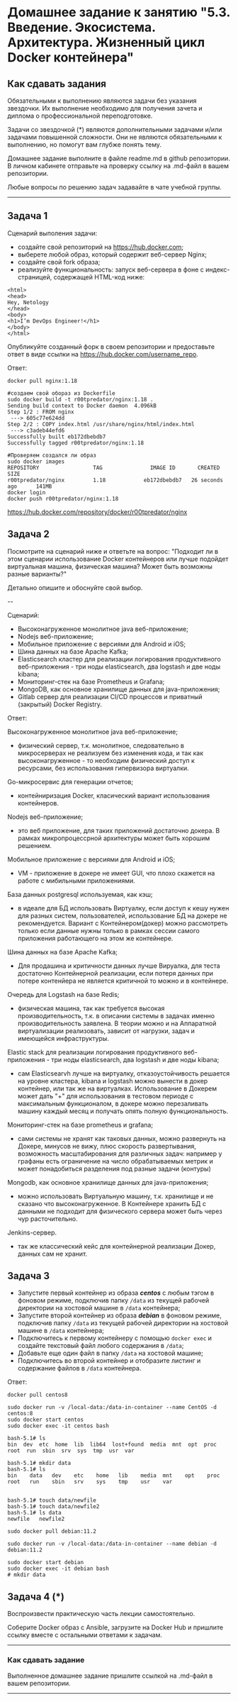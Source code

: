 
# Домашнее задание к занятию "5.3. Введение. Экосистема. Архитектура. Жизненный цикл Docker контейнера"

## Как сдавать задания

Обязательными к выполнению являются задачи без указания звездочки. Их выполнение необходимо для получения зачета и диплома о профессиональной переподготовке.

Задачи со звездочкой (*) являются дополнительными задачами и/или задачами повышенной сложности. Они не являются обязательными к выполнению, но помогут вам глубже понять тему.

Домашнее задание выполните в файле readme.md в github репозитории. В личном кабинете отправьте на проверку ссылку на .md-файл в вашем репозитории.

Любые вопросы по решению задач задавайте в чате учебной группы.

---

## Задача 1

Сценарий выполения задачи:

- создайте свой репозиторий на https://hub.docker.com;
- выберете любой образ, который содержит веб-сервер Nginx;
- создайте свой fork образа;
- реализуйте функциональность:
запуск веб-сервера в фоне с индекс-страницей, содержащей HTML-код ниже:
```
<html>
<head>
Hey, Netology
</head>
<body>
<h1>I’m DevOps Engineer!</h1>
</body>
</html>
```
Опубликуйте созданный форк в своем репозитории и предоставьте ответ в виде ссылки на https://hub.docker.com/username_repo.

Ответ:
```
docker pull nginx:1.18

#создаем свой обораз из Dockerfile
sudo docker build -t r00tpredator/nginx:1.18 .
Sending build context to Docker daemon  4.096kB
Step 1/2 : FROM nginx
 ---> 605c77e624dd
Step 2/2 : COPY index.html /usr/share/nginx/html/index.html
 ---> c3adeb44efd6
Successfully built eb172dbebdb7
Successfully tagged r00tpredator/nginx:1.18

#Проверяем создался ли образ
sudo docker images
REPOSITORY                 TAG               IMAGE ID       CREATED             SIZE
r00tpredator/nginx         1.18            eb172dbebdb7   26 seconds ago      141MB
docker login
docker push r00tpredator/nginx:1.18 
```
https://hub.docker.com/repository/docker/r00tpredator/nginx

## Задача 2

Посмотрите на сценарий ниже и ответьте на вопрос:
"Подходит ли в этом сценарии использование Docker контейнеров или лучше подойдет виртуальная машина, физическая машина? Может быть возможны разные варианты?"

Детально опишите и обоснуйте свой выбор.

--

Сценарий:

- Высоконагруженное монолитное java веб-приложение;
- Nodejs веб-приложение;
- Мобильное приложение c версиями для Android и iOS;
- Шина данных на базе Apache Kafka;
- Elasticsearch кластер для реализации логирования продуктивного веб-приложения - три ноды elasticsearch, два logstash и две ноды kibana;
- Мониторинг-стек на базе Prometheus и Grafana;
- MongoDB, как основное хранилище данных для java-приложения;
- Gitlab сервер для реализации CI/CD процессов и приватный (закрытый) Docker Registry.


Ответ:

Высоконагруженное монолитное java веб-приложение;
 - физический сервер, т.к. монолитное, следовательно в микросерверах не реализуем без изменения кода, и так как высоконагруженное -  то необходим физический доступ к ресурсами, без использования гипервизора виртуалки.

Go-микросервис для генерации отчетов;
 - контейниризация Docker, класический вариант использования контейнеров.
 
Nodejs веб-приложение;
 - это веб приложение, для таких приложений достаточно докера.
   В рамках микропроцессрной архитектуры может быть хорошим решением. 
 
Мобильное приложение c версиями для Android и iOS;
 - VM - приложение в докере не имеет GUI, что плохо скажется на работе с мибильными приложениями. 

База данных postgresql используемая, как кэш;
  - в идеале для БД использовать Виртуалку, если доступ к кешу нужен для разных систем, пользователей, использование БД на докере не рекомендуется. Вариант с Контейнером(докер) можно рассмотреть только если данные нужны только в рамках сессии самого приложения работающего на этом же контейнере.

Шина данных на базе Apache Kafka;
 - Для продашина и критичности данных лучше Вируалка, для теста достаточно Контейнерной реализации, если потеря данных при потере контенйера не является критичной то можно и в контейнере. 

Очередь для Logstash на базе Redis;
 - физическая машина, так как требуется высокая производительность, т.к. в описании системы в задачах именно производительность заявлена. В теории можно и на Аппаратной виртуализации реализовать, зависит от нагрузки, задач и имеющейся инфраструктуры.
  
Elastic stack для реализации логирования продуктивного веб-приложения - три ноды elasticsearch, два logstash и две ноды kibana;
 - сам Elasticsearvh лучше на виртуалку, отказоустойчивость решается на уровне кластера, kibana и logstash можно вынести в докер контейнер, или так же на виртуалках.
Использование в Докерем может дать "+" для использования в тестовом периоде с максимальным функционалом, в докере можно перезаливать машину каждый месяц и получать опять полную функциональность.

Мониторинг-стек на базе prometheus и grafana;
 - сами системы не хранят как таковых данных, можно развернуть на Докере,
   минусов не вижу, плюс скорость развертывания, возможность масштабирования для различных задач: например у графаны есть ограничение на число обрабатываемых метрик и может понадобиться разделения под разные задачи (контуры)

Mongodb, как основное хранилище данных для java-приложения;
 - можно использовать Виртуальную машину, т.к. хранилище и  не сказано что высоконагруженное. В Контейнере хранить БД с данными не подходит для физического сервера может быть через чур расточительно.

Jenkins-сервер.
 - так же классический кейс для контейнерной реализации Докер, данных сам не хранит.
 
## Задача 3

- Запустите первый контейнер из образа ***centos*** c любым тэгом в фоновом режиме, подключив папку ```/data``` из текущей рабочей директории на хостовой машине в ```/data``` контейнера;
- Запустите второй контейнер из образа ***debian*** в фоновом режиме, подключив папку ```/data``` из текущей рабочей директории на хостовой машине в ```/data``` контейнера;
- Подключитесь к первому контейнеру с помощью ```docker exec``` и создайте текстовый файл любого содержания в ```/data```;
- Добавьте еще один файл в папку ```/data``` на хостовой машине;
- Подключитесь во второй контейнер и отобразите листинг и содержание файлов в ```/data``` контейнера.


Ответ:
```
docker pull centos8

sudo docker run -v /local-data:/data-in-container --name CentOS -d centos:8
sudo docker start centos
sudo docker exec -it centos bash

bash-5.1# ls
bin  dev  etc  home  lib  lib64  lost+found  media  mnt  opt  proc  root  run  sbin  srv  sys  tmp  usr  var

bash-5.1# mkdir data
bash-5.1# ls
bin    data   dev    etc    home   lib    media  mnt    opt    proc   root   run    sbin   srv    sys    tmp    usr    var


bash-5.1# touch data/newfile
bash-5.1# touch data/newfile2
bash-5.1# ls data
newfile   newfile2
```

```
sudo docker pull debian:11.2

sudo docker run -v /local-data:/data-in-container --name debian -d debian:11.2

sudo docker start debian
sudo docker exec -it debian bash
# mkdir data

```


## Задача 4 (*)

Воспроизвести практическую часть лекции самостоятельно.

Соберите Docker образ с Ansible, загрузите на Docker Hub и пришлите ссылку вместе с остальными ответами к задачам.


---

### Как cдавать задание

Выполненное домашнее задание пришлите ссылкой на .md-файл в вашем репозитории.

---
